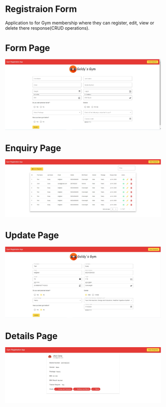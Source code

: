 # Registraion Form 

Application to for Gym membership where they can register, edit, view or delete there response(CRUD operations).

# Form Page
![Alt text](./src/assets/Form%20page.jpg?raw=true "Title")
# Enquiry Page
![Alt text](./src/assets/enquiries%20page.jpg?raw=true "Title")
# Update Page
![Alt text](./src/assets/update%20page.jpg?raw=true "Title")
# Details Page
![Alt text](./src/assets/details%20page.jpg?raw=true "Title")
